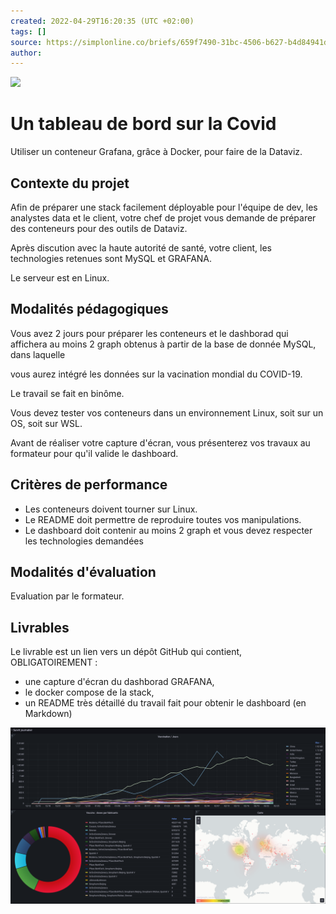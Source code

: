 ```yaml
---
created: 2022-04-29T16:20:35 (UTC +02:00)
tags: []
source: https://simplonline.co/briefs/659f7490-31bc-4506-b627-b4d84941dccf
author: 
---
```


![](https://simplonline.co/_next/image?url=https%3A%2F%2Fsimplonline-v3-prod.s3.eu-west-3.amazonaws.com%2Fmedia%2Fimage%2Fjpg%2F54f14e96-e713-4b2a-9900-18a536c12077.jpg&w=1280&q=75)

# Un tableau de bord sur la Covid

Utiliser un conteneur Grafana, grâce à Docker, pour faire de la Dataviz.

## Contexte du projet

Afin de préparer une stack facilement déployable pour l'équipe de dev, les analystes data et le client, votre chef de projet vous demande de préparer des conteneurs pour des outils de Dataviz.

Après discution avec la haute autorité de santé, votre client, les technologies retenues sont MySQL et GRAFANA.

Le serveur est en Linux.

## Modalités pédagogiques

Vous avez 2 jours pour préparer les conteneurs et le dashborad qui affichera au moins 2 graph obtenus à partir de la base de donnée MySQL, dans laquelle 

vous aurez intégré les données sur la vacination mondial du COVID-19.

Le travail se fait en binôme.

Vous devez tester vos conteneurs dans un environnement Linux, soit sur un OS, soit sur WSL.

Avant de réaliser votre capture d'écran, vous présenterez vos travaux au formateur pour qu'il valide le dashboard.

## Critères de performance

- Les conteneurs doivent tourner sur Linux.
- Le README doit permettre de reproduire toutes vos manipulations.
- Le dashboard doit contenir au moins 2 graph et vous devez respecter les technologies demandées

## Modalités d'évaluation

Evaluation par le formateur.

## Livrables

Le livrable est un lien vers un dépôt GitHub qui contient, OBLIGATOIREMENT :
- une capture d'écran du dashborad GRAFANA,
- le docker compose de la stack,
- un README très détaillé du travail fait pour obtenir le dashboard (en Markdown)

![Dashboard Grafana](Covid_Dashboard.png)
